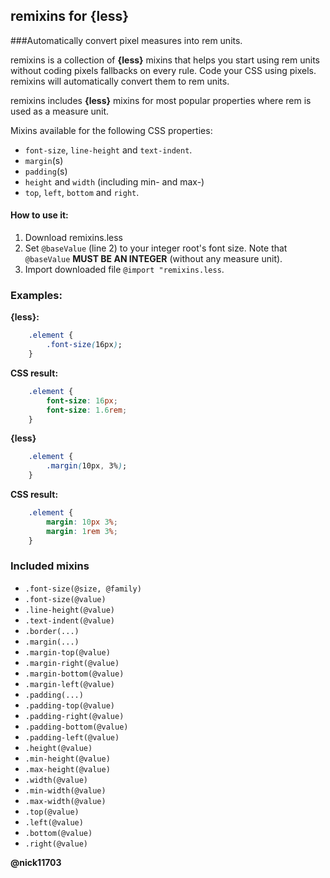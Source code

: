 remixins for {less}
-
###Automatically convert pixel measures into rem units.

remixins is a collection of **{less}** mixins that helps you start using rem units without coding pixels fallbacks on every rule. Code your CSS using pixels. remixins will automatically convert them to rem units.

remixins includes **{less}** mixins for most popular properties where rem is used as a measure unit.

Mixins available for the following CSS properties:  
 * `font-size`, `line-height` and `text-indent`.  
 * `margin`(s)  
 * `padding`(s)  
 * `height` and `width` (including min- and max-)  
 * `top`, `left`, `bottom` and `right`.  

#### How to use it:
1. Download remixins.less
2. Set `@baseValue` (line 2) to your integer root's font size. Note that `@baseValue` **MUST BE AN INTEGER** (without any measure unit).
3. Import downloaded file `@import "remixins.less`.

### Examples:
**{less}:**  
```css
    .element {
        .font-size(16px);
    }
```  
**CSS result:**  
```css
    .element {
        font-size: 16px;
        font-size: 1.6rem;
    }
```

**{less}**  
```css
    .element {
        .margin(10px, 3%);
    }
```  
**CSS result:**  
```css 
    .element {
        margin: 10px 3%;
        margin: 1rem 3%;
    }
```

### Included mixins
* `.font-size(@size, @family)`
* `.font-size(@value)`
* `.line-height(@value)`
* `.text-indent(@value)`
* `.border(...)`
* `.margin(...)`
* `.margin-top(@value)`
* `.margin-right(@value)`
* `.margin-bottom(@value)`
* `.margin-left(@value)`
* `.padding(...)`
* `.padding-top(@value)`
* `.padding-right(@value)`
* `.padding-bottom(@value)`
* `.padding-left(@value)`
* `.height(@value)`
* `.min-height(@value)`
* `.max-height(@value)`
* `.width(@value)`
* `.min-width(@value)`
* `.max-width(@value)`
* `.top(@value)`
* `.left(@value)`
* `.bottom(@value)`
* `.right(@value)`

**@nick11703**
